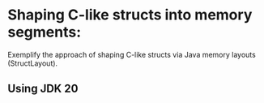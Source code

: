 # Shaping C-like structs into memory segments:

Exemplify the approach of shaping C-like structs via Java memory layouts (StructLayout).

## Using JDK 20